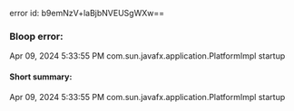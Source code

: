 error id: b9emNzV+laBjbNVEUSgWXw==
### Bloop error:

Apr 09, 2024 5:33:55 PM com.sun.javafx.application.PlatformImpl startup
#### Short summary: 

Apr 09, 2024 5:33:55 PM com.sun.javafx.application.PlatformImpl startup